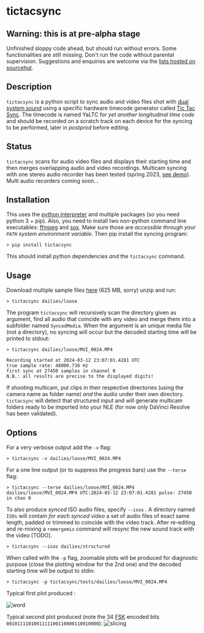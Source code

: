 # tictacsync

## Warning: this is at pre-alpha stage

Unfinished sloppy code ahead, but should run without errors. Some functionalities are still missing. Don't run the code without parental supervision. Suggestions and enquiries are welcome via the [lists hosted on sourcehut](https://sr.ht/~proflutz/TicTacSync/lists).

## Description

`tictacsync` is a python script to sync audio and video files shot
with [dual system sound](https://www.learnlightandsound.com/blog/2017/2/23/how-to-record-sound-for-video-dual-systemsync-sound)  using a specific hardware timecode generator
called [Tic Tac Sync](https://tictacsync.org). The timecode is named YaLTC for *yet
another longitudinal time code* and should be recorded on a scratch
track on each device for the syncing to be performed, later in _postprod_ before editing.

## Status

`tictacsync`  scans for audio video files and displays their starting time and then merges overlapping audio and video recordings. Multicam syncing with one stereo audio recorder has been tested (spring 2023, [see demo](https://youtu.be/pklTSTi7cqs)). Multi audio recorders coming soon... 


## Installation

This uses the [python interpreter](https://www.python.org/downloads/) and multiple packages (so you need python 3 + pip). Also, you need to install two non-python command line executables: [ffmpeg](https://windowsloop.com/install-ffmpeg-windows-10/) and [sox](https://sourceforge.net/projects/sox/files/). Make sure those are _accessible through your `PATH` system environment variable_.
Then pip install the syncing program:


   	> pip install tictacsync


This should install python dependencies _and_ the `tictacsync` command.
## Usage

Download multiple sample files [here](https://nuage.lutz.quebec/s/nY54nQyxmZbTLti/download/dailies.zip) (625 MB, sorry) unzip and run:

    > tictacsync dailies/loose
The program `tictacsync` will recursively scan the directory given as argument, find all audio that coincide with any video and merge them into a subfolder named `SyncedMedia`. When the argument is an unique media file (not a directory), no syncing will occur but the decoded starting time will be printed to stdout:
	
	> tictacsync dailies/loose/MVI_0024.MP4

	Recording started at 2024-03-12 23:07:01.4281 UTC
	true sample rate: 48000.736 Hz
	first sync at 27450 samples in channel 0
	N.B.: all results are precise to the displayed digits!

If shooting multicam, put clips in their respective directories (using the camera name as folder name) _and_ the audio under their own directory. `tictacsync` will detect that structured input and will generate multicam folders ready to be imported into your NLE (for now only DaVinci Resolve has been validated).

## Options

For a very verbose output add the `-v` flag:

    > tictacsync -v dailies/loose/MVI_0024.MP4

For a one line output (or to suppress the progress bars) use the `--terse` flag:

	> tictacsync --terse dailies/loose/MVI_0024.MP4 
	dailies/loose/MVI_0024.MP4 UTC:2024-03-12 23:07:01.4281 pulse: 27450 in chan 0

To also produce _synced_ ISO audio files, specify `--isos` . A directory named `ISOs` will contain _for each synced video_ a set of audio files of exact same length, padded or trimmed to coincide with the video track. After re-editing and re-mixing a `remergemix` command will resync the new sound track with the video [TODO].

	> tictacsync --isos dailies/structured

When called with the `-p` flag, zoomable plots will be produced for diagnostic purpose (close the plotting window for the 2nd one) and the decoded starting time will be output to stdin:

    > tictacsync -p tictacsync/tests/dailies/loose/MVI_0024.MP4

Typical first plot produced :

![word](https://mamot.fr/system/media_attachments/files/110/279/794/002/305/269/original/0198908c6eb5c592.png)

Typical second plot produced (note the 34 [FSK](https://en.wikipedia.org/wiki/Frequency-shift_keying) encoded bits `0010111101001111100110000110010000`):
![slicing](https://mamot.fr/system/media_attachments/files/110/279/794/021/372/766/original/6ec62bb417115f52.png)


<!-- To run some tests, from top level `git cloned` dir:

    cd tictacsync ; python -m pytest
 Yes, the coverage is low. -->
